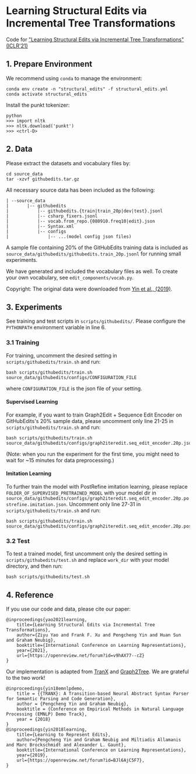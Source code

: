 # Learning Structural Edits via Incremental Tree Transformations

Code for ["Learning Structural Edits via Incremental Tree Transformations" (ICLR'21)](https://openreview.net/pdf?id=v9hAX77--cZ)


## 1. Prepare Environment
We recommend using `conda` to manage the environment:
```
conda env create -n "structural_edits" -f structural_edits.yml
conda activate structural_edits
```

Install the punkt tokenizer:
```
python
>>> import nltk
>>> nltk.download('punkt')
>>> <ctrl-D>
```

## 2. Data
Please extract the datasets and vocabulary files by:
```
cd source_data
tar -xzvf githubedits.tar.gz
```

All necessary source data has been included as the following:
```
| --source_data
|       |-- githubedits
|           |-- githubedits.{train|train_20p|dev|test}.jsonl
|           |-- csharp_fixers.jsonl
|           |-- vocab.from_repo.{080910.freq10|edit}.json
|           |-- Syntax.xml
|           |-- configs
|               |-- ...(model config json files)
```
A sample file containing 20% of the GitHubEdits training data is included as `source_data/githubedits/githubedits.train_20p.jsonl` for running small experiments.

We have generated and included the vocabulary files as well. To create your own vocabulary, see `edit_components/vocab.py`.

Copyright: The original data were downloaded from [Yin et al., (2019)](http://www.cs.cmu.edu/~pengchey/githubedits.zip).

 
## 3. Experiments
See training and test scripts in `scripts/githubedits/`. Please configure the `PYTHONPATH` environment variable in line 6.
 
### 3.1 Training
For training, uncomment the desired setting in `scripts/githubedits/train.sh` and run:
```
bash scripts/githubedits/train.sh source_data/githubedits/configs/CONFIGURATION_FILE
```
where `CONFIGURATION_FILE` is the json file of your setting. 


#### Supervised Learning
For example, if you want to train Graph2Edit + Sequence Edit Encoder on GitHubEdits's 20\% sample data, please uncomment only line 21-25 in `scripts/githubedits/train.sh` and run:
```
bash scripts/githubedits/train.sh source_data/githubedits/configs/graph2iteredit.seq_edit_encoder.20p.json
```
(Note: when you run the experiment for the first time, you might need to wait for ~15 minutes for data preprocessing.)


#### Imitation Learning
To further train the model with PostRefine imitation learning, 
please replace `FOLDER_OF_SUPERVISED_PRETRAINED_MODEL` with your model dir in `source_data/githubedits/configs/graph2iteredit.seq_edit_encoder.20p.postrefine.imitation.json`.
Uncomment only line 27-31 in `scripts/githubedits/train.sh` and run:
```
bash scripts/githubedits/train.sh source_data/githubedits/configs/graph2iteredit.seq_edit_encoder.20p.postrefine.imitation.json
```

### 3.2 Test
To test a trained model, first uncomment only the desired setting in `scripts/githubedits/test.sh` and replace `work_dir` with your model directory, 
and then run:
```
bash scripts/githubedits/test.sh
```

## 4. Reference
If you use our code and data, please cite our paper:
```
@inproceedings{yao2021learning,
    title={Learning Structural Edits via Incremental Tree Transformations},
    author={Ziyu Yao and Frank F. Xu and Pengcheng Yin and Huan Sun and Graham Neubig},
    booktitle={International Conference on Learning Representations},
    year={2021},
    url={https://openreview.net/forum?id=v9hAX77--cZ}
}
```

Our implementation is adapted from [TranX](https://github.com/pcyin/tranx) and [Graph2Tree](https://github.com/microsoft/iclr2019-learning-to-represent-edits).
We are grateful to the two work!
```
@inproceedings{yin18emnlpdemo,
    title = {{TRANX}: A Transition-based Neural Abstract Syntax Parser for Semantic Parsing and Code Generation},
    author = {Pengcheng Yin and Graham Neubig},
    booktitle = {Conference on Empirical Methods in Natural Language Processing (EMNLP) Demo Track},
    year = {2018}
}
@inproceedings{yin2018learning,
    title={Learning to Represent Edits},
    author={Pengcheng Yin and Graham Neubig and Miltiadis Allamanis and Marc Brockschmidt and Alexander L. Gaunt},
    booktitle={International Conference on Learning Representations},
    year={2019},
    url={https://openreview.net/forum?id=BJl6AjC5F7},
}
```
